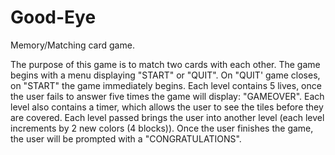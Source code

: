 # Good-Eye
Memory/Matching card game.

The purpose of this game is to match two cards with each other. The game begins with a menu displaying "START" or "QUIT". On "QUIT' game closes, on "START" the game immediately begins. Each level contains 5 lives, once the user fails to answer five times the game will display: "GAMEOVER". Each level also contains a timer, which allows the user to see the tiles before they are covered. Each level passed brings the user into another level (each level increments by 2 new colors (4 blocks)). Once the user finishes the game, the user will be prompted with a "CONGRATULATIONS". 

